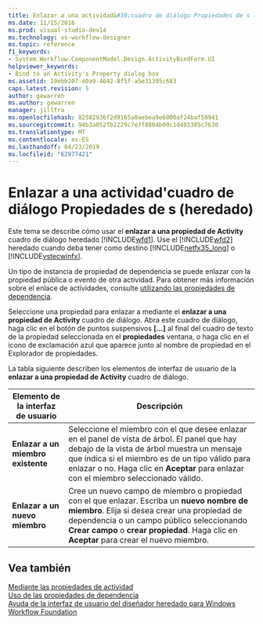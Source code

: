 ```yaml
---
title: Enlazar a una actividad&#39;cuadro de diálogo Propiedades de s (heredado) | Microsoft Docs
ms.date: 11/15/2016
ms.prod: visual-studio-dev14
ms.technology: vs-workflow-designer
ms.topic: reference
f1_keywords:
- System.Workflow.ComponentModel.Design.ActivityBindForm.UI
helpviewer_keywords:
- Bind to an Activity's Property dialog box
ms.assetid: 19ebb207-e0a9-4642-8f5f-a5e31395c683
caps.latest.revision: 5
author: gewarren
ms.author: gewarren
manager: jillfra
ms.openlocfilehash: 82582936f2d9165a0aebea9e6000af24baf59941
ms.sourcegitcommit: 94b3a052fb1229c7e7f8804b09c1d403385c7630
ms.translationtype: MT
ms.contentlocale: es-ES
ms.lasthandoff: 04/23/2019
ms.locfileid: "62977421"
---
```

# <a name="bind-to-an-activity39s-property-dialog-box-legacy"></a>Enlazar a una actividad&#39;cuadro de diálogo Propiedades de s (heredado)
Este tema se describe cómo usar el **enlazar a una propiedad de Activity** cuadro de diálogo heredado [!INCLUDE[wfd1](../includes/wfd1-md.md)]. Use el [!INCLUDE[wfd2](../includes/wfd2-md.md)] heredado cuando deba tener como destino [!INCLUDE[netfx35_long](../includes/netfx35-long-md.md)] o [!INCLUDE[vstecwinfx](../includes/vstecwinfx-md.md)].  
  
 Un tipo de instancia de propiedad de dependencia se puede enlazar con la propiedad pública o evento de otra actividad. Para obtener más información sobre el enlace de actividades, consulte [utilizando las propiedades de dependencia](http://go.microsoft.com/fwlink?LinkID=65007).  
  
 Seleccione una propiedad para enlazar a mediante el **enlazar a una propiedad de Activity** cuadro de diálogo. Abra este cuadro de diálogo, haga clic en el botón de puntos suspensivos **[...]**  al final del cuadro de texto de la propiedad seleccionada en el **propiedades** ventana, o haga clic en el icono de exclamación azul que aparece junto al nombre de propiedad en el Explorador de propiedades.  
  
 La tabla siguiente describen los elementos de interfaz de usuario de la **enlazar a una propiedad de Activity** cuadro de diálogo.  
  
|Elemento de la interfaz de usuario|Descripción|  
|----------------|-----------------|  
|**Enlazar a un miembro existente**|Seleccione el miembro con el que desee enlazar en el panel de vista de árbol. El panel que hay debajo de la vista de árbol muestra un mensaje que indica si el miembro es de un tipo válido para enlazar o no. Haga clic en **Aceptar** para enlazar con el miembro seleccionado válido.|  
|**Enlazar a un nuevo miembro**|Cree un nuevo campo de miembro o propiedad con el que enlazar. Escriba un **nuevo nombre de miembro**. Elija si desea crear una propiedad de dependencia o un campo público seleccionando **Crear campo** o **crear propiedad**. Haga clic en **Aceptar** para crear el nuevo miembro.|  
  
## <a name="see-also"></a>Vea también  
 [Mediante las propiedades de actividad](http://go.microsoft.com/fwlink?LinkID=65013)   
 [Uso de las propiedades de dependencia](http://go.microsoft.com/fwlink?LinkID=65007)   
 [Ayuda de la interfaz de usuario del diseñador heredado para Windows Workflow Foundation](../workflow-designer/legacy-designer-for-windows-workflow-foundation-ui-help.md)